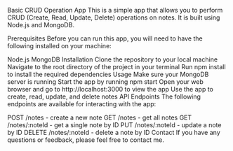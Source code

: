 Basic CRUD Operation App
This is a simple app that allows you to perform CRUD (Create, Read, Update, Delete) operations on notes. It is built using Node.js and MongoDB.

Prerequisites
Before you can run this app, you will need to have the following installed on your machine:

Node.js
MongoDB
Installation
Clone the repository to your local machine
Navigate to the root directory of the project in your terminal
Run npm install to install the required dependencies
Usage
Make sure your MongoDB server is running
Start the app by running npm start
Open your web browser and go to http://localhost:3000 to view the app
Use the app to create, read, update, and delete notes
API Endpoints
The following endpoints are available for interacting with the app:

POST /notes - create a new note
GET /notes - get all notes
GET /notes/:noteId - get a single note by ID
PUT /notes/:noteId - update a note by ID
DELETE /notes/:noteId - delete a note by ID
Contact
If you have any questions or feedback, please feel free to contact me.
